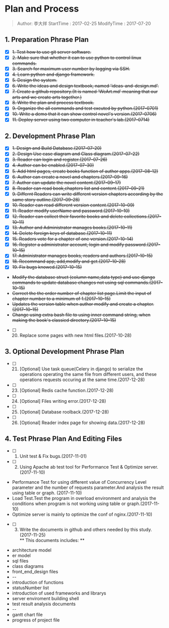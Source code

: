# Plan and Process
> Author: 李大祥
StartTime : 2017-02-25
ModifyTime :  2017-07-20

## 1. Preparation Phrase Plan
+ [x] ~~1. Test how to use git server software.~~
+ [x] ~~2. Make sure that whether it can to use python to control linux commands.~~
+ [x] ~~3. Search for maximum user number by logging via SSH.~~
+ [x] ~~4. Learn python and django framework.~~
+ [x] ~~5. Design the system.~~
+ [x] ~~6. Write the ideas and design textbook, named 'ideas-and-design.md'.~~
+ [x] ~~7. Create a github repository.(It is named 'WeArt.md' meaning that our arts and we create arts together.)~~
+ [x] ~~8. Write the plan and process textbook.~~
+ [x] ~~9. Organize the all commands and test excuted by python.(2017-0701)~~
+ [x] ~~10. Write a demo that it can show control novel's version.(2017-0706)~~
+ [x] ~~11. Deploy server using two computer in teacher's lab.(2017-0714)~~

## 2. Development Phrase Plan
+ [x] ~~1. Design and Build Database.(2017-07-20)~~
+ [x] ~~2. Design Use case diagram and Class diagram.(2017-07-22)~~
+ [x] ~~3. Reader can login and register.(2017-07-26)~~
+ [x] ~~4. Author can be enabled.(2017-07-30)~~
+ [x] ~~5. Add html pages, create books function of author apps.(2017-08-12)~~
+ [x] ~~6. Author can create a novel and chapters.(2017-09-16)~~
+ [x] ~~7. Author can update the novel content.(2017-09-17)~~
+ [x] ~~8. Reader can read book,chapters list and content.(2017-09-21)~~
+ [x] ~~9. Differnt Readers can write different version chapters according by the same story outline.(2017-09-28)~~
+ [x] ~~10. Reader can read different version content.(2017-10-09)~~
+ [x] ~~11. Reader modify userName and password.(2017-10-10)~~
+ [x] ~~12. Reader can collect their favorite books and delete collections.(2017-10-11)~~
+ [x] ~~13. Author and Administrator manages books.(2017-10-11)~~
+ [x] ~~14. Delete foreign keys of database.(2017-10-11)~~                
+ [x] ~~15. Readers vote for a chapter of one version.(2017-10-14)~~                
+ [x] ~~16. Register a administrator account, login and modify password.(2017-10-15)~~          
+ [x] ~~17. Administrator manages books, readers and authors.(2017-10-15)~~   
+ [x] ~~18. Recommand app, add,modify and get.(2017-10-28)~~
+ [x] ~~19. Fix bugs knowed.(2017-10-15)~~
+ ~~Modify the database struct (column name,data type) and use django commands to update database changes not using sql commands.(2017-10-15)~~
+ ~~Correct the the order number of chapter list page.Limit the input of chapter number to a minimum of 1.(2017-10-15)~~
+ ~~Updates the version table when author modify and create a chapter.(2017-10-15)~~
+ ~~Change using extra bash file to using inner command string, when making the book's classied directory.(2017-10-15)~~
+ [ ] 20. Replace some pages with new html files.(2017-10-28)

## 3. Optional Development Phrase Plan
+ [ ] 21. [Optional] Use task queue(Celery in django) to serialize the operations operating the same file from different users, and these operations requests occuring at the same time.(2017-12-28)
+ [ ] 23. [Optional] Redis cache function.(2017-12-28)
+ [ ] 24. [Optional] Files writing error.(2017-12-28)
+ [ ] 25. [Optional] Database roolback.(2017-12-28)
+ [ ] 26. [Optional] Reader index page for showing data.(2017-12-28)

## 4. Test Phrase Plan And Editing Files
+ [ ] 1. Unit test & Fix bugs.(2017-11-01)
+ [ ] 2. Using Apache ab test tool for Performance Test & Optimize server.(2017-11-10)
+ Performance Test for using different value  of Concurrency Level parameter and the number of requests parameter.And analysis the result using table or graph. (2017-11-10)
+ Load Test.Test the program in overload environment and analysis the conditions when program is not working using table or graph.(2017-11-10)
+ Optimize server is mainly to optimize the conf of nginx.(2017-11-10)
+ [ ] 3. Write the documents in github and others needed by this study.(2017-11-25)     
** This documents includes: **  
+ architecture model
+ er model
+ sql files
+ class diagrams
+ front_end_design files
+ --
+ introduction of functions
+ statusNumber list
+ introduction of used frameworks and librarys
+ server enviroment building shell
+ test result analysis documents
+ --
+ gantt chart file
+ progress of project file
